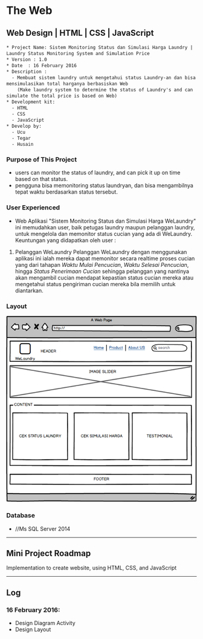 # The Web

## Web Design | HTML | CSS | JavaScript
```
* Project Name: Sistem Monitoring Status dan Simulasi Harga Laundry | Laundry Status Monitoring System and Simulation Price
* Version : 1.0
* Date	: 16 February 2016
* Description :
  - Membuat sistem laundry untuk mengetahui status Laundry-an dan bisa mensimulasikan total harganya berbasiskan Web
	(Make laundry system to determine the status of Laundry's and can simulate the total price is based on Web)
* Development kit:
  - HTML
  - CSS
  - JavaScript
* Develop by:
  - Ucu
  - Tegar
  - Husain
```
### Purpose of This Project
* users can monitor the status of laundry, and can pick it up on time based on that status.
* pengguna bisa memonitoring status laundryan, dan bisa mengambilnya tepat waktu berdasarkan status tersebut.

### User Experienced
* Web Aplikasi "Sistem Monitoring Status dan Simulasi Harga WeLaundry" ini memudahkan user, baik petugas laundry maupun pelanggan laundry, untuk mengelola dan memonitor status cucian yang ada di WeLaundry.
Keuntungan yang didapatkan oleh user :
1. Pelanggan WeLaundry
Pelanggan WeLaundry dengan menggunakan aplikasi ini ialah mereka dapat memonitor secara realtime proses cucian yang dari tahapan _Waktu Mulai Pencucian_, _Waktu Selesai Pencucian_, hingga _Status Penerimaan Cucian_ sehingga pelanggan yang nantinya akan mengambil cucian mendapat kepastian status cucian mereka atau mengetahui status pengiriman cucian mereka bila memilih untuk diantarkan.

### Layout
![Alt text](https://github.com/agnium-academy/abyor-2-web/blob/master/Layout.png "Layout System")


### Database

* //Ms SQL Server 2014

*  *  *  *  *  *  *  *  *  *  *  *  *  *  *  *  *  *  *  *

## Mini Project Roadmap

Implementation to create website, using HTML, CSS, and JavaScript

*  *  *  *  *  *  *  *  *  *  *  *  *  *  *  *  *  *  *  *

## Log

### 16 February 2016:

- Design Diagram Activity
- Design Layout
